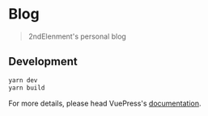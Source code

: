 # Blog

> 2ndElenment&#39;s personal blog

## Development

```bash
yarn dev
yarn build
```

For more details, please head VuePress's [documentation](https://v1.vuepress.vuejs.org/).

